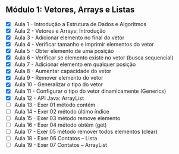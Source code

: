 ## Módulo 1: Vetores, Arrays e Listas

- [x] Aula 1 - Introdução a Estrutura de Dados e Algoritmos
- [x] Aula 2 - Vetores e Arrays: Introdução 
- [x] Aula 3 - Adicionar elemento no final do vetor
- [x] Aula 4 - Verificar tamanho e imprimir elementos do vetor
- [x] Aula 5 - Obter elemento de uma posição
- [x] Aula 6 - Verificar se elemento existe no vetor (busca sequencial)
- [x] Aula 7 - Adicionar elemento em qualquer posição
- [x] Aula 8 - Aumentar capacidade do vetor
- [x] Aula 9 - Remover elemento do vetor
- [x] Aula 10 - Generalizar o tipo do vetor
- [X] Aula 11 - Configurar o tipo do vetor dinamicamente (Generics)
- [X] Aula 12 - API Java: ArrayList
- [ ] Aula 13 - Exer 01 método contém
- [ ] Aula 14 - Exer 02 método último índice
- [ ] Aula 15 - Exer 03 método remove elemento
- [ ] Aula 16 - Exer 04 método obtém (get)
- [ ] Aula 17 - Exer 05 método remover todos elementos (clear)
- [ ] Aula 18 - Exer 06 Contatos – Lista
- [ ] Aula 19 - Exer 07 Contatos – ArrayList
